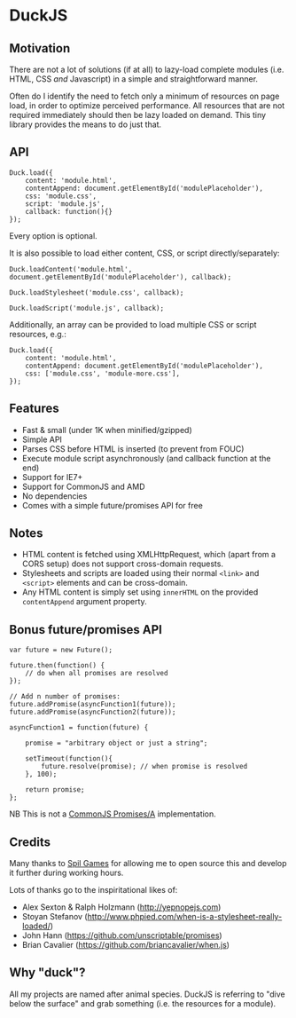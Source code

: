 # DuckJS

## Motivation

There are not a lot of solutions (if at all) to lazy-load complete modules (i.e. HTML, CSS _and_ Javascript) in a simple and straightforward manner.

Often do I identify the need to fetch only a minimum of resources on page load, in order to optimize perceived performance. All resources that are not required immediately should then be lazy loaded on demand. This tiny library provides the means to do just that.

## API

    Duck.load({
        content: 'module.html',
        contentAppend: document.getElementById('modulePlaceholder'),
        css: 'module.css',
        script: 'module.js',
        callback: function(){}
    });

Every option is optional.

It is also possible to load either content, CSS, or script directly/separately:

    Duck.loadContent('module.html', document.getElementById('modulePlaceholder'), callback);

    Duck.loadStylesheet('module.css', callback);

    Duck.loadScript('module.js', callback);

Additionally, an array can be provided to load multiple CSS or script resources, e.g.:

    Duck.load({
        content: 'module.html',
        contentAppend: document.getElementById('modulePlaceholder'),
        css: ['module.css', 'module-more.css'],
    });


## Features

* Fast & small (under 1K when minified/gzipped)
* Simple API
* Parses CSS before HTML is inserted (to prevent from FOUC)
* Execute module script asynchronously (and callback function at the end)
* Support for IE7+
* Support for CommonJS and AMD
* No dependencies
* Comes with a simple future/promises API for free

## Notes

* HTML content is fetched using XMLHttpRequest, which (apart from a CORS setup) does not support cross-domain requests.
* Stylesheets and scripts are loaded using their normal ``<link>`` and ``<script>`` elements and can be cross-domain.
* Any HTML content is simply set using `innerHTML` on the provided `contentAppend` argument property.

## Bonus future/promises API

    var future = new Future();

    future.then(function() {
        // do when all promises are resolved
    });

    // Add n number of promises:
    future.addPromise(asyncFunction1(future));
    future.addPromise(asyncFunction2(future));

    asyncFunction1 = function(future) {

        promise = "arbitrary object or just a string";

        setTimeout(function(){
            future.resolve(promise); // when promise is resolved
        }, 100);

        return promise;
    };

NB This is not a [CommonJS Promises/A](http://wiki.commonjs.org/wiki/Promises/A) implementation.

## Credits

Many thanks to [Spil Games](http://www.spilgames.com) for allowing me to open source this and develop it further during working hours.

Lots of thanks go to the inspiritational likes of:

* Alex Sexton & Ralph Holzmann (http://yepnopejs.com)
* Stoyan Stefanov (http://www.phpied.com/when-is-a-stylesheet-really-loaded/)
* John Hann (https://github.com/unscriptable/promises)
* Brian Cavalier (https://github.com/briancavalier/when.js)

## Why "duck"?

All my projects are named after animal species. DuckJS is referring to "dive below the surface" and grab something (i.e. the resources for a module).
